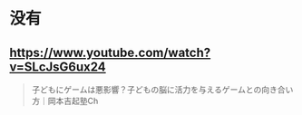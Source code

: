 # 没有

## https://www.youtube.com/watch?v=SLcJsG6ux24

> 子どもにゲームは悪影響？子どもの脳に活力を与えるゲームとの向き合い方｜岡本吉起塾Ch 
